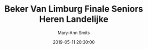 ---
layout: album
title: Beker Van Limburg Finale Seniors Heren Landelijke
description: Beker Van Limburg Finale Seniors Heren Landelijke tussen Hubo Limburg United en BBC Croonen Lommel.
date: 2019-05-11 20:30:00
cover: /albums/2019-05-11-Beker-Van-Limburg-Finale-HSE-Land/thumbnails/DSC_0332_bis.jpg
author: Mary-Ann Smits
archived: true
pagination: 
  enabled: true
  images: true
  imageLayout: image
  itemsPerPage: 256
---